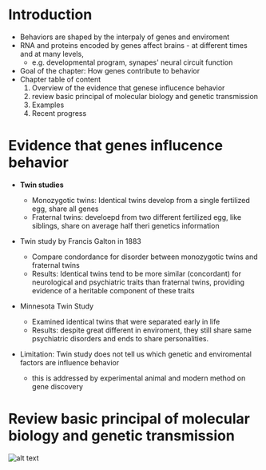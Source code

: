 # Introduction
* Behaviors are shaped by the interpaly of genes and enviroment
* RNA and proteins encoded by genes affect brains - at different times and at many levels,
  * e.g. developmental program, synapes' neural circuit function
* Goal of the chapter: How genes contribute to behavior
* Chapter table of content
  1. Overview of the evidence that genese influcence behavior
  2. review basic principal of molecular biology and genetic transmission
  3. Examples
  4. Recent progress

# Evidence that genes influcence behavior 
* **Twin studies**
  * Monozygotic twins: Identical twins develop from a single fertilized egg, share all genes
  * Fraternal twins: develoepd from two different fertilized egg, like siblings, share on average half theri genetics information
* Twin study by Francis Galton in 1883
  * Compare condordance for disorder between monozygotic twins and fraternal twins
  * Results: Identical twins tend to be more similar (concordant) for neurological and psychiatric traits than fraternal twins, providing evidence of a heritable component of these traits 
* Minnesota Twin Study
  *  Examined identical twins that were separated early in life
  *  Results: despite great different in enviroment, they still share same psychiatric disorders and ends to share personalities.

* Limitation: Twin study does not tell us which genetic and enviromental factors are influence behavior
  * this is addressed by experimental animal and modern method on gene discovery

# Review basic principal of molecular biology and genetic transmission
![alt text](https://github.com/[username]/[reponame]/blob/[branch]/image.jpg?raw=true)

